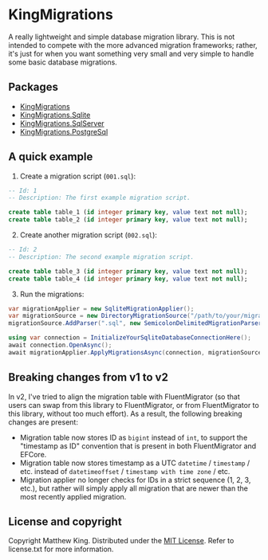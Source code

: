 # KingMigrations

A really lightweight and simple database migration library. This is not intended to compete with the more advanced migration frameworks; rather, it's just for when you want something very small and very simple to handle some basic database migrations.

## Packages

* [KingMigrations](https://www.nuget.org/packages/KingMigrations)
* [KingMigrations.Sqlite](https://www.nuget.org/packages/KingMigrations.Sqlite)
* [KingMigrations.SqlServer](https://www.nuget.org/packages/KingMigrations.SqlServer)
* [KingMigrations.PostgreSql](https://www.nuget.org/packages/KingMigrations.PostgreSql)

## A quick example

1) Create a migration script (`001.sql`):

```sql
-- Id: 1
-- Description: The first example migration script.

create table table_1 (id integer primary key, value text not null);
create table table_2 (id integer primary key, value text not null);
```

2) Create another migration script (`002.sql`):

```sql
-- Id: 2
-- Description: The second example migration script.

create table table_3 (id integer primary key, value text not null);
create table table_4 (id integer primary key, value text not null);
```

3) Run the migrations:

```csharp
var migrationApplier = new SqliteMigrationApplier();
var migrationSource = new DirectoryMigrationSource("/path/to/your/migration/directory");
migrationSource.AddParser(".sql", new SemicolonDelimitedMigrationParser());

using var connection = InitializeYourSqliteDatabaseConnectionHere();
await connection.OpenAsync();
await migrationApplier.ApplyMigrationsAsync(connection, migrationSource);
```

## Breaking changes from v1 to v2

In v2, I've tried to align the migration table with FluentMigrator (so that users can swap from this library to FluentMigrator, or from FluentMigrator to this library, without too much effort).
As a result, the following breaking changes are present:

* Migration table now stores ID as `bigint` instead of `int`, to support the "timestamp as ID" convention that is present in both FluentMigrator and EFCore.
* Migration table now stores timestamp as a UTC `datetime` / `timestamp` / etc. instead of `datetimeoffset` / `timestamp with time zone` / etc.
* Migration applier no longer checks for IDs in a strict sequence (1, 2, 3, etc.), but rather will simply apply all migration that are newer than the most recently applied migration.

## License and copyright

Copyright Matthew King.
Distributed under the [MIT License](http://opensource.org/licenses/MIT).
Refer to license.txt for more information.
